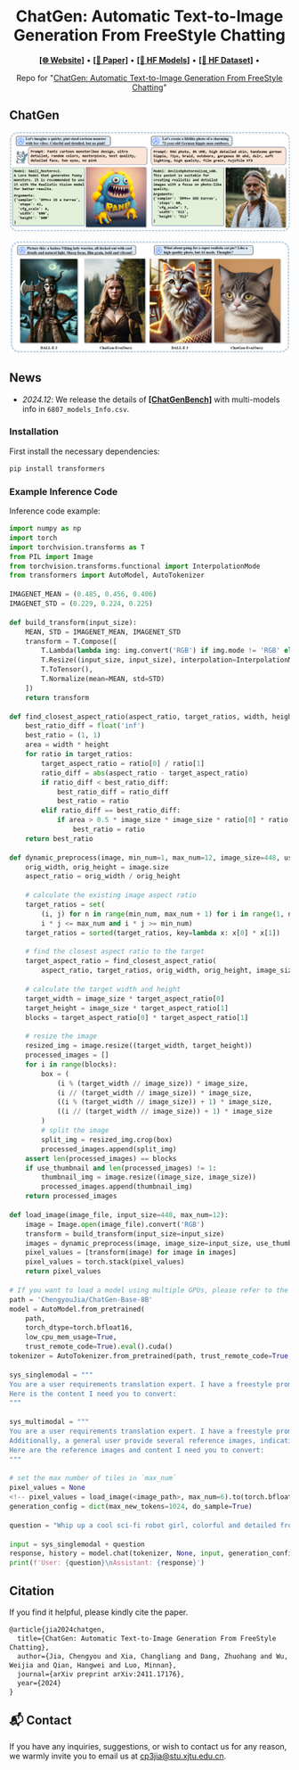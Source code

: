 <h1 align="center">
ChatGen: Automatic Text-to-Image Generation From FreeStyle Chatting
</h1>
<p align="center">
  <a href="https://chengyou-jia.github.io/ChatGen-Home/"><b>[🌐 Website]</b></a> •
  <a href="https://arxiv.org/abs/2411.17176"><b>[📜 Paper]</b></a> •
  <a href="https://huggingface.co/collections/ChengyouJia/chatgen-6744724ae834402b5b69037b"><b>[🤗 HF Models]</b></a> •  
  <a href="https://huggingface.co/datasets/ChengyouJia/ChatGenBench"><b>[🤗 HF Dataset]</b></a> •  
</p>


<p align="center">
Repo for "<a href="https://arxiv.org/abs/2411.17176" target="_blank">ChatGen: Automatic Text-to-Image Generation From FreeStyle Chatting</a>"
</p>


## ChatGen
![ChatGen](./examples/case_step.png)

![ChatGen](./examples/case_dall1.png)

##  News

- _2024.12_:  We release the details of <a href="https://huggingface.co/datasets/ChengyouJia/ChatGenBench"><b>[ChatGenBench]</b></a> with multi-models info in ```6807_models_Info.csv```.


### Installation
First install the necessary dependencies:
```bash
pip install transformers
```

### Example Inference Code
Inference code example:
```python
import numpy as np
import torch
import torchvision.transforms as T
from PIL import Image
from torchvision.transforms.functional import InterpolationMode
from transformers import AutoModel, AutoTokenizer

IMAGENET_MEAN = (0.485, 0.456, 0.406)
IMAGENET_STD = (0.229, 0.224, 0.225)

def build_transform(input_size):
    MEAN, STD = IMAGENET_MEAN, IMAGENET_STD
    transform = T.Compose([
        T.Lambda(lambda img: img.convert('RGB') if img.mode != 'RGB' else img),
        T.Resize((input_size, input_size), interpolation=InterpolationMode.BICUBIC),
        T.ToTensor(),
        T.Normalize(mean=MEAN, std=STD)
    ])
    return transform

def find_closest_aspect_ratio(aspect_ratio, target_ratios, width, height, image_size):
    best_ratio_diff = float('inf')
    best_ratio = (1, 1)
    area = width * height
    for ratio in target_ratios:
        target_aspect_ratio = ratio[0] / ratio[1]
        ratio_diff = abs(aspect_ratio - target_aspect_ratio)
        if ratio_diff < best_ratio_diff:
            best_ratio_diff = ratio_diff
            best_ratio = ratio
        elif ratio_diff == best_ratio_diff:
            if area > 0.5 * image_size * image_size * ratio[0] * ratio[1]:
                best_ratio = ratio
    return best_ratio

def dynamic_preprocess(image, min_num=1, max_num=12, image_size=448, use_thumbnail=False):
    orig_width, orig_height = image.size
    aspect_ratio = orig_width / orig_height

    # calculate the existing image aspect ratio
    target_ratios = set(
        (i, j) for n in range(min_num, max_num + 1) for i in range(1, n + 1) for j in range(1, n + 1) if
        i * j <= max_num and i * j >= min_num)
    target_ratios = sorted(target_ratios, key=lambda x: x[0] * x[1])

    # find the closest aspect ratio to the target
    target_aspect_ratio = find_closest_aspect_ratio(
        aspect_ratio, target_ratios, orig_width, orig_height, image_size)

    # calculate the target width and height
    target_width = image_size * target_aspect_ratio[0]
    target_height = image_size * target_aspect_ratio[1]
    blocks = target_aspect_ratio[0] * target_aspect_ratio[1]

    # resize the image
    resized_img = image.resize((target_width, target_height))
    processed_images = []
    for i in range(blocks):
        box = (
            (i % (target_width // image_size)) * image_size,
            (i // (target_width // image_size)) * image_size,
            ((i % (target_width // image_size)) + 1) * image_size,
            ((i // (target_width // image_size)) + 1) * image_size
        )
        # split the image
        split_img = resized_img.crop(box)
        processed_images.append(split_img)
    assert len(processed_images) == blocks
    if use_thumbnail and len(processed_images) != 1:
        thumbnail_img = image.resize((image_size, image_size))
        processed_images.append(thumbnail_img)
    return processed_images

def load_image(image_file, input_size=448, max_num=12):
    image = Image.open(image_file).convert('RGB')
    transform = build_transform(input_size=input_size)
    images = dynamic_preprocess(image, image_size=input_size, use_thumbnail=True, max_num=max_num)
    pixel_values = [transform(image) for image in images]
    pixel_values = torch.stack(pixel_values)
    return pixel_values

# If you want to load a model using multiple GPUs, please refer to the `Multiple GPUs` section.
path = 'ChengyouJia/ChatGen-Base-8B'
model = AutoModel.from_pretrained(
    path,
    torch_dtype=torch.bfloat16,
    low_cpu_mem_usage=True,
    trust_remote_code=True).eval().cuda()
tokenizer = AutoTokenizer.from_pretrained(path, trust_remote_code=True, use_fast=False)

sys_singlemodal = """
You are a user requirements translation expert. I have a freestyle prompt written by a non professional user for text-to-image tasks. Please convert the content of this freestyle prompt into professional prompt and professional negativePrompt, and provide the model and its parameters that are most suitable for the user's text-to-image task.
Here is the content I need you to convert:
"""

sys_multimodal = """
You are a user requirements translation expert. I have a freestyle prompt written by a non professional user for text-to-image tasks.
Additionally, a general user provide several reference images, indicating that they want the final generated image to have a style similar to those images. You should combine the reference images to convert the content of the freestyle prompt into professional prompt and professional negativePrompt, and provide the model and its parameters that are most suitable for the user's text-to-image task.
Here are the reference images and content I need you to convert:
"""

# set the max number of tiles in `max_num`
pixel_values = None
<!-- pixel_values = load_image(<image_path>, max_num=6).to(torch.bfloat16).cuda() -->
generation_config = dict(max_new_tokens=1024, do_sample=True)

question = "Whip up a cool sci-fi robot girl, colorful and detailed from waist up, y'know?"

input = sys_singlemodal + question 
response, history = model.chat(tokenizer, None, input, generation_config, history=None, return_history=True)
print(f'User: {question}\nAssistant: {response}')
```




## Citation
If you find it helpful, please kindly cite the paper.
```
@article{jia2024chatgen, 
  title={ChatGen: Automatic Text-to-Image Generation From FreeStyle Chatting}, 
  author={Jia, Chengyou and Xia, Changliang and Dang, Zhuohang and Wu, Weijia and Qian, Hangwei and Luo, Minnan}, 
  journal={arXiv preprint arXiv:2411.17176}, 
  year={2024}
}
```

## 📬 Contact

If you have any inquiries, suggestions, or wish to contact us for any reason, we warmly invite you to email us at cp3jia@stu.xjtu.edu.cn.
